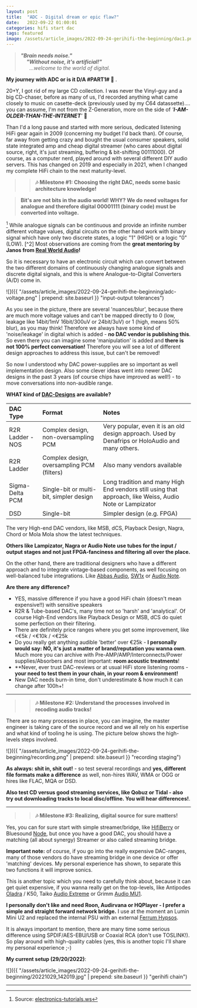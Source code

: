 ```yaml
---
layout: post
title:  "ADC - Digital dream or epic flaw?"
date:   2022-09-22 01:00:01
categories: hifi start dac
tags: featured
image: /assets/article_images/2022-09-24-gerihifi-the-beginning/dac1.png
---
```


>**_"Brain needs noise."_** \
>&nbsp; &nbsp; **_"Without noise, it's artificial!"_** \
>&nbsp; &nbsp; &nbsp; _...welcome to the world of digital._

**My journey with ADC or is it D/A #PART1# :thinking:** .

20+Y, I got rid of my large CD collection. I was never the Vinyl-guy and a big CD-chaser, before as many of us, I'd recorded anything what came closely to music on casette-deck (previously used by my C64 datassette).... you can assume, I'm not from the Z-Generation, more on the side of _'**I-AM-OLDER-THAN-THE-INTERNET**'_ :speak_no_evil:

Than I'd a long pause and started with more serious, dedicated listening HiFi gear again in 2009 (concerning my budget I'd back than). Of course, far away from getting crazy and bought the usual consumer speakers, solid state integrated amp and cheap digital streamer (who cares about digital source, right, it's just streaming, buffering & bit-shifting 00111000). Of course, as a computer nerd, played around with several different DIY audio servers. This has changed on 2019 and especially in 2021, when I changed my complete HiFi chain to the next maturity-level.

>>**:notes: Milestone #1: Choosing the right DAC, needs some basic architecture knowledge!**

>**Bit's are not bits in the audio world! WHY? We do need voltages for analogue and therefore digital 00001111 (binary code) must be converted into voltage.**

[^1] While analogue signals can be continuous and provide an infinite number different voltage values, digital circuits on the other hand work with binary signal which have only two discrete states, a logic "1" (HIGH) or a logic "0" (LOW). [^2] Most observations are coming from the **great mentoring by Janos from [Real World Audio](/videos/)!**

So it is necessary to have an electronic circuit which can convert between the two different domains of continuously changing analogue signals and discrete digital signals, and this is where Analogue-to-Digital Converters (A/D) come in.

![]({{ "/assets/article_images/2022-09-24-gerihifi-the-beginning/adc-voltage.png" | prepend: site.baseurl }} "input-output tolerances")

As you see in the picture, there are several 'nuances/blur', because there are much more voltage values and  can't be mapped directly to 0 (low, leakage like 14bit/1mV 16bit/300uV or 24bit/3uV) or 1 (high, means 50% blur), as you may think! Therefore we always have some kind of 'noise/leakage' in digital which is added - **no DAC vendor is publishing this**. So even there you can imagine some 'manipulation' is added and **there is not 100% perfect conversation!** Therefore you will see a lot of different design approaches to address this issue, but can't be removed!

So now I understood why DAC power-supplies are so important as well implementation design. Also some clever ideas went into newer DAC designs in the past 3 years (of course chips have improved as well!) - to move conversations into non-audible range.

**WHAT kind of [DAC-Designs](https://samplerateconverter.com/educational/r2r-ladder-dac-vs-sigma-delta) are available?**

| DAC Type | Format | Notes |
| :--- | :--- | :--- |
| R2R Ladder - NOS | Complex design, non-oversampling PCM | Very popular, even it is an old design approach. Used by Denafrips or HoloAudio and many others. |
| R2R Ladder | Complex design, oversampling PCM (filters) | Also many vendors available  |
| Sigma-Delta PCM | Single-bit or multi-bit, simpler design | Long tradition and many High End vendors still using that approach, like Weiss, Audio Note or Lampizator  |
| DSD | Single-bit | Simpler design (e.g. FPGA) | initially introduced by SACD, can be native edited without interm. conversation |

The very High-end DAC vendors, like MSB, dCS, Playback Design, Nagra, Chord or Mola Mola show the latest techniques.

**Others like Lampizator, Nagra or Audio Note use tubes for the input / output stages and not just FPGA-fanciness and filtering all over the place.**

On the other hand, there are traditional designers who have a different approach and to integrate vintage-based components, as well focusing on well-balanced tube integrations. Like [Abbas Audio](https://www.abbasaudio.com/), [SW1x](https://sw1xad.co.uk/) or [Audio Note](https://www.audionote.co.uk/dacs).


**Are there any difference?**

- YES, massive difference if you have a good HiFi chain (doesn't mean expensive!!) with sensitive speakers
- R2R & Tube-based DAC's, many time not so 'harsh' and 'analytical'. Of course High-End vendors like Playback Design or MSB, dCS do quiet some perfection on their filtering.
- There are definitely price ranges where you get some improvement, like <€5k / <€10k / <€25k
- Do you really get anything audible 'better' over €25k - **I personally would say: NO, it's just a matter of brand/reputation you wanna own**. Much more you can archive with Pre-AMP/AMP/Interconnects/Power supplies/Absorbers and most important: **room acoustic treatments**!
- **Never, ever trust DAC-reviews or at usual HiFi store listening rooms - **your need to test them in your chain, in your room & environment!**
- New DAC needs burn-in time, don't underestimate & how much it can change after 100h+!

---

>>**:notes: Milestone #2: Understand the processes involved in recoding audio tracks!**

There are so many processes in place, you can imagine, the master engineer is taking care of the source record and we all rely on his expertise and what kind of tooling he is using. The picture below shows the high-levels steps involved.

![]({{ "/assets/article_images/2022-09-24-gerihifi-the-beginning/recording.png" | prepend: site.baseurl }} "recording staging")

**As always: shit in, shit out!** - so test several recordings and **yes, different file formats make a difference** as well,  non-hires WAV, WMA or OGG or hires like FLAC, MQA or DSD.

**Also test CD versus good streaming services, like Qobuz or Tidal - also try out downloading tracks to local disc/offline. You will hear differences!**.

---

>>**:notes: Milestone #3: Realizing, digital source for sure matters!**

Yes, you can for sure start with simple streamer/bridge, like [HifiBerry](https://www.hifiberry.com/) or Bluesound [Node](https://bluesound-deutschland.de/products/node/), but once you have a good DAC, you should have a matching (all about synergy) Streamer or also called streaming bridge.

**Important note:** of course, if you go into the really expensive DAC-ranges, many of those vendors do have streaming bridge in one device or offer 'matching' devices. My personal experience has shown, to separate this two functions it will improve sonics.

This is another topic which you need to carefully think about, because it can get quiet expensive, if you wanna really get on the top-levels, like Antipodes [Oladra](https://antipodes.audio/oladra/) / K50, Taiko [Audio Extreme](https://taikoaudio.com/taiko-2020/product/extreme-high-end-music-server/) or Grimm [Audio MU1](https://www.grimmaudio.com/hifi-products/music-players/mu1/).

**I personally don't like and need Roon, Audirvana or HQPlayer - I prefer a simple and straight forward network bridge.** I use at the moment an Lumin Mini U2 and replaced the internal PSU with an external [Ferrum Hypsos](https://ferrum.audio/hypsos/). 

It is always important to mention, there are many time some serious difference using SPDIF/AES-EBU/USB or Coaxial RCA (don't use TOSLINK!). So play around with high-quality cables (yes, this is another topic I'll share my personal experience ;-)

**My current setup (29/20/2022)**:

![]({{ "/assets/article_images/2022-09-24-gerihifi-the-beginning/20221029_142019.jpg" | prepend: site.baseurl }} "gerihifi chain")

---

[^1]: Source: [electronics-tutorials.ws](https://www.electronics-tutorials.ws/combination/analogue-to-digital-converter.html)